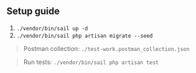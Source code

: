 ## Setup guide
1. `./vendor/bin/sail up -d`
2. `./vendor/bin/sail php artisan migrate --seed`

> Postman collection: `./test-work.postman_collection.json`

> Run tests: `./vendor/bin/sail php artisan test`
